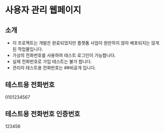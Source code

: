# 사용자 관리 웹페이지


## 소개
- 이 프로젝트는 개발은 완료되었지만 플랫폼 사업이 원만하지 않아 배포되지는 않게 된 작업물입니다.
- 가상의 전화번호를 사용하여 테스트 로그인이 가능합니다.
- 실제 전화번호로 가입 테스트는 불가 합니다.
- 관리자 테스트용 전화번호는 ##비공개 입니다.

## 테스트용 전화번호
0101234567
## 테스트용 전화번호 인증번호
123456
